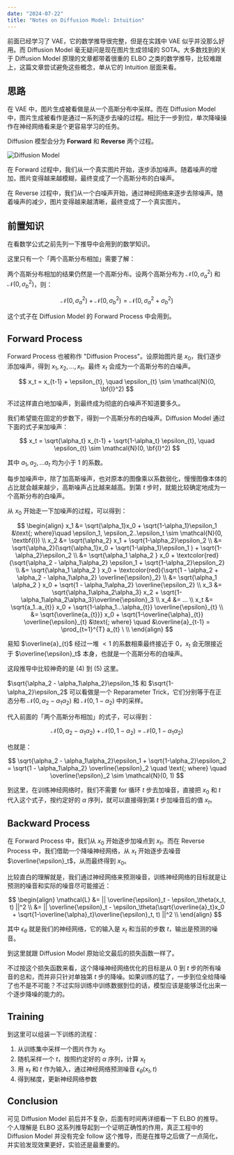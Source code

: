 ```yaml
---
date: "2024-07-22"
title: "Notes on Diffusion Model: Intuition"
---
```


前面已经学习了 VAE，它的数学推导很完整，但是在实践中 VAE 似乎并没那么好用。而 Diffusion Model 毫无疑问是现在图片生成领域的 SOTA。大多数找到的关于 Diffusion Model 原理的文章都带着很重的 ELBO 之类的数学推导，比较难跟上，这篇文章尝试避免这些概念，单从它的 Intuition 层面来看。

## 思路

在 VAE 中，图片生成被看做是从一个高斯分布中采样。而在 Diffusion Model 中，图片生成被看作是通过一系列逐步去噪的过程。相比于一步到位，单次降噪操作在神经网络看来是个更容易学习的任务。

Diffusion 模型会分为 **Forward** 和 **Reverse** 两个过程。

![Diffusion Model](/images/2024-07-28-diffusion.webp)

在 Forward 过程中，我们从一个真实图片开始，逐步添加噪声。随着噪声的增加，图片变得越来越模糊，最终变成了一个高斯分布的白噪声。

在 Reverse 过程中，我们从一个白噪声开始，通过神经网络来逐步去除噪声。随着噪声的减少，图片变得越来越清晰，最终变成了一个真实图片。

## 前置知识

在看数学公式之前先列一下推导中会用到的数学知识。

这里只有一个「两个高斯分布相加」需要了解：

两个高斯分布相加的结果仍然是一个高斯分布。设两个高斯分布为 $\mathcal{N}(0, \sigma_a^2)$ 和 $\mathcal{N}(0, \sigma_b^2)$，则：

$$
\mathcal{N}(0,\sigma_a^2) + \mathcal{N}(0, \sigma_b^2) = \mathcal{N}(0, \sigma_a^2+\sigma_b^2)
$$

这个式子在 Diffusion Model 的 Forward Process 中会用到。

## Forward Process

Forward Process 也被称作 "Diffusion Process"。设原始图片是 $x_0$，我们逐步添加噪声，得到 $x_1, x_2, ..., x_t$。最终 $x_t$ 会成为一个高斯分布的白噪声。

$$
x_t = x_{t-1} + \epsilon_{t}, \quad \epsilon_{t} \sim \mathcal{N}(0, \bf{I}^2)
$$

不过这样直白地加噪声，到最终成为彻底的白噪声不知道要多久。

我们希望能在固定的步数下，得到一个高斯分布的白噪声。Diffusion Model 通过下面的式子来加噪声：

$$
x_t = \sqrt{\alpha_t} x_{t-1} + \sqrt{1-\alpha_t} \epsilon_{t}, \quad \epsilon_{t} \sim \mathcal{N}(0, \bf{I}^2)
$$

其中 $a_1, a_2, ... a_t$ 均为小于 1 的系数。

每步加噪声中，除了加高斯噪声，也对原本的图像乘以系数弱化，慢慢图像本体的占比就会越来越少，高斯噪声占比越来越高。到第 $t$ 步时，就能比较确定地成为一个高斯分布的白噪声。

从 $x_0$ 开始走一下加噪声的过程，可以得到：

$$
\begin{align}
x_1 &= \sqrt{\alpha_1}x_0 + \sqrt{1-\alpha_1}\epsilon_1 
&\text{; where}\quad \epsilon_1, \epsilon_2..\epsilon_t \sim \mathcal{N}(0, \textbf{I}) \\
x_2 &= \sqrt{\alpha_2} x_1 + \sqrt{1-\alpha_2}\epsilon_2  \\
&= \sqrt{\alpha_2}(\sqrt{\alpha_1}x_0 + \sqrt{1-\alpha_1}\epsilon_1 ) + \sqrt{1-\alpha_2}\epsilon_2 \\
&= \sqrt{\alpha_1 \alpha_2 } x_0 + \textcolor{red}{\sqrt{\alpha_2 - \alpha_1\alpha_2} \epsilon_1 + \sqrt{1-\alpha_2}\epsilon_2} \\
&= \sqrt{\alpha_1 \alpha_2 } x_0 + \textcolor{red}{\sqrt{1 - \alpha_2 + \alpha_2 - \alpha_1\alpha_2} \overline{\epsilon}_2}  \\
&= \sqrt{\alpha_1 \alpha_2 } x_0 + \sqrt{1 - \alpha_1\alpha_2} \overline{\epsilon_2}  \\
x_3 &= \sqrt{\alpha_1\alpha_2\alpha_3} x_2 + \sqrt{1-\alpha_1\alpha_2\alpha_3}\overline{\epsilon}_3 \\
x_4 &= ... \\
x_t &= \sqrt{a_1..a_{t}} x_0 + \sqrt{1-\alpha_1...\alpha_{t}} \overline{\epsilon}_{t} \\
&= \sqrt{\overline{a_{t}}} x_0 + \sqrt{1-\overline{\alpha}_{t}} \overline{\epsilon}_{t}
&\text{; where} \quad &\overline{a}_{t-1} = \prod_{t=1}^{T} a_{t} \ \\
\end{align}
$$

易知 $\overline{a}_{t}$ 经过一堆 $<1$ 的系数相乘最终接近于 0，$x_t$ 会无限接近于 $\overline{\epsilon}_t$ 本身，也就是一个高斯分布的白噪声。

这段推导中比较神奇的是 $(4)$ 到 $(5)$ 这里。

$\sqrt{\alpha_2 - \alpha_1\alpha_2}\epsilon_1$ 和 $\sqrt{1-\alpha_2}\epsilon_2$ 可以看做是一个 Reparameter Trick，它们分别等于在正态分布 $\mathcal{N}(0, \alpha_2 - \alpha_1\alpha_2)$ 和 $\mathcal{N}(0, 1-\alpha_2)$ 中的采样。

代入前面的「两个高斯分布相加」的式子，可以得到：

$$
\mathcal{N}(0, \alpha_2 - \alpha_1\alpha_2) + \mathcal{N}(0, 1-\alpha_2) = \mathcal{N}(0, 1 - \alpha_1\alpha_2) 
$$

也就是：

$$
\sqrt{\alpha_2 - \alpha_1\alpha_2}\epsilon_1 + \sqrt{1-\alpha_2}\epsilon_2 = \sqrt{1 - \alpha_1\alpha_2} \overline{\epsilon}_2 \quad \text{; where} \quad \overline{\epsilon}_2 \sim \mathcal{N}(0, 1)
$$

到这里，在训练神经网络时，我们不需要 for 循环 $t$ 步去加噪音，直接把 $x_0$ 和 $t$ 代入这个式子，按约定好的 $\alpha$ 序列，就可以直接得到第 $t$ 步加噪音后的值 $x_t$。

## Backward Process

在 Forward Process 中，我们从 $x_0$ 开始逐步加噪点到 $x_t$。而在 Reverse Process 中，我们借助一个降噪神经网络，从 $x_t$ 开始逐步去噪音 $\overline{\epsilon}_t$，从而最终得到 $x_0$。

比较直白的理解就是，我们通过神经网络来预测噪音，训练神经网络的目标就是让预测的噪音和实际的噪音尽可能接近：

$$
\begin{align}
\mathcal{L} &= || \overline{\epsilon}_t - \epsilon_\theta(x_t, t) ||^2 \\
&= || \overline{\epsilon}_t - \epsilon_\theta(\sqrt{\overline{a}_t}x_0 + \sqrt{1-\overline{\alpha}_t}\overline{\epsilon}_t, t) ||^2 \\
\end{align}
$$

其中 $\epsilon_\theta$ 就是我们的神经网络，它的输入是 $x_t$ 和当前的步数 $t$，输出是预测的噪音。

到这里就跟 Diffusion Model 原始论文最后的损失函数一样了。

不过按这个损失函数来看，这个降噪神经网络优化的目标是从 $0$ 到 $t$ 步的所有噪音的总和，而并非只针对单独第 $t$ 步的降噪。如果训练的猛了，一步到位全给降噪了也不是不可能？不过实际训练中训练数据到位的话，模型应该是能够泛化出来一个逐步降噪的能力的。

## Training

到这里可以组装一下训练的流程：

1. 从训练集中采样一个图片作为 $x_0$
2. 随机采样一个 $t$，按照约定好的 $\alpha$ 序列，计算 $x_t$
3. 用 $x_t$ 和 $t$ 作为输入，通过神经网络预测噪音 $\epsilon_\theta(x_t, t)$
4. 得到梯度，更新神经网络参数

## Conclusion

可见 Diffusion Model 前后并不复杂，后面有时间再详细看一下 ELBO 的推导。个人理解是 ELBO 这系列推导起到一个证明正确性的作用，真正工程中的 Diffusion Model 并没有完全 follow 这个推导，而是在推导之后做了一点简化，并实验发现效果更好，实验还是最重要的。